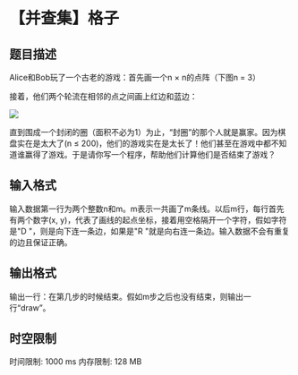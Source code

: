 # 【并查集】格子

## 题目描述

Alice和Bob玩了一个古老的游戏：首先画一个n × n的点阵（下图n = 3）

接着，他们两个轮流在相邻的点之间画上红边和蓝边：

![](https://cdn.luogu.com.cn/upload/image_hosting/bsom5eyl.png)
        
        
直到围成一个封闭的圈（面积不必为1）为止，“封圈”的那个人就是赢家。因为棋盘实在是太大了(n ≤ 200)，他们的游戏实在是太长了！他们甚至在游戏中都不知道谁赢得了游戏。于是请你写一个程序，帮助他们计算他们是否结束了游戏？


## 输入格式

输入数据第一行为两个整数n和m。m表示一共画了m条线。以后m行，每行首先有两个数字(x, y)，代表了画线的起点坐标，接着用空格隔开一个字符，假如字符是"D "，则是向下连一条边，如果是"R "就是向右连一条边。输入数据不会有重复的边且保证正确。

## 输出格式

输出一行：在第几步的时候结束。假如m步之后也没有结束，则输出一行“draw”。

## 时空限制

时间限制: 1000 ms
内存限制: 128 MB
